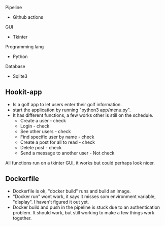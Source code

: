 Pipeline
- Github actions

GUI
- Tkinter

Programming lang
- Python

Database
- Sqlite3

## Hookit-app
- Is a golf app to let users enter their golf information.
- start the application by running "python3 app/menu.py".
- It has different functions, a few works other is still on the schedule.
    - Create a user - check
    - Login - check
    - See other users - check
    - Find specific user by name - check
    - Create a post for all to read - check
    - Delete post - check
    - Send a message to another user - Not check

All functions run on a tkinter GUI, it works but could perhaps look nicer.

## Dockerfile
- Dockerfile is ok, "docker build" runs and build an image.
- "Docker run" wont work, it says it misses som environment variable, "display". I haven't figured it out yet.
- Docker build and push in the pipeline is stuck due to an authentication problem. It should work, but still working to 
    make a few things work together.

